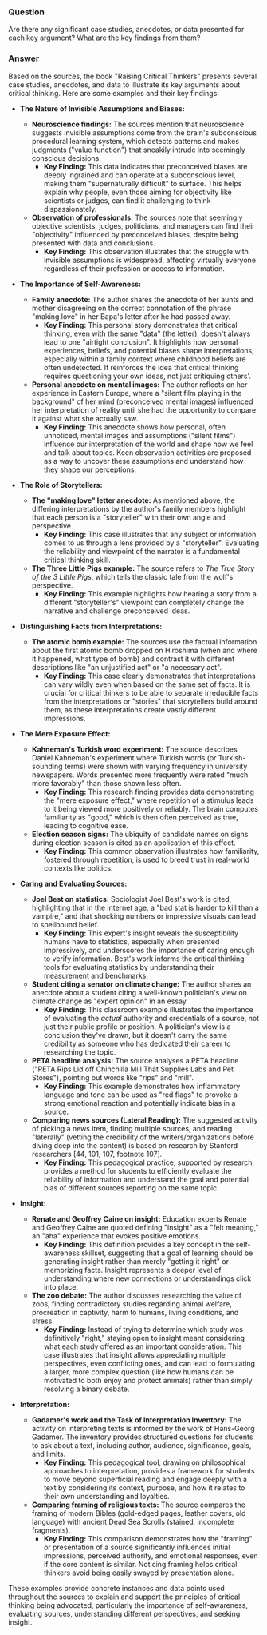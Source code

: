 
### Question

Are there any significant case studies, anecdotes, or data presented for each key argument? What are the key findings from them?

### Answer

Based on the sources, the book "Raising Critical Thinkers" presents several case studies, anecdotes, and data to illustrate its key arguments about critical thinking. Here are some examples and their key findings:

- **The Nature of Invisible Assumptions and Biases:**
    
    - **Neuroscience findings:** The sources mention that neuroscience suggests invisible assumptions come from the brain's subconscious procedural learning system, which detects patterns and makes judgments ("value function") that sneakily intrude into seemingly conscious decisions.
        - **Key Finding:** This data indicates that preconceived biases are deeply ingrained and can operate at a subconscious level, making them "supernaturally difficult" to surface. This helps explain why people, even those aiming for objectivity like scientists or judges, can find it challenging to think dispassionately.
    - **Observation of professionals:** The sources note that seemingly objective scientists, judges, politicians, and managers can find their "objectivity" influenced by preconceived biases, despite being presented with data and conclusions.
        - **Key Finding:** This observation illustrates that the struggle with invisible assumptions is widespread, affecting virtually everyone regardless of their profession or access to information.
- **The Importance of Self-Awareness:**
    
    - **Family anecdote:** The author shares the anecdote of her aunts and mother disagreeing on the correct connotation of the phrase "making love" in her Bapa's letter after he had passed away.
        - **Key Finding:** This personal story demonstrates that critical thinking, even with the same "data" (the letter), doesn't always lead to one "airtight conclusion". It highlights how personal experiences, beliefs, and potential biases shape interpretations, especially within a family context where childhood beliefs are often undetected. It reinforces the idea that critical thinking requires questioning your own ideas, not just critiquing others'.
    - **Personal anecdote on mental images:** The author reflects on her experience in Eastern Europe, where a "silent film playing in the background" of her mind (preconceived mental images) influenced her interpretation of reality until she had the opportunity to compare it against what she actually saw.
        - **Key Finding:** This anecdote shows how personal, often unnoticed, mental images and assumptions ("silent films") influence our interpretation of the world and shape how we feel and talk about topics. Keen observation activities are proposed as a way to uncover these assumptions and understand how they shape our perceptions.
- **The Role of Storytellers:**
    
    - **The "making love" letter anecdote:** As mentioned above, the differing interpretations by the author's family members highlight that each person is a "storyteller" with their own angle and perspective.
        - **Key Finding:** This case illustrates that any subject or information comes to us through a lens provided by a "storyteller". Evaluating the reliability and viewpoint of the narrator is a fundamental critical thinking skill.
    - **The Three Little Pigs example:** The source refers to _The True Story of the 3 Little Pigs_, which tells the classic tale from the wolf's perspective.
        - **Key Finding:** This example highlights how hearing a story from a different "storyteller's" viewpoint can completely change the narrative and challenge preconceived ideas.
- **Distinguishing Facts from Interpretations:**
    
    - **The atomic bomb example:** The sources use the factual information about the first atomic bomb dropped on Hiroshima (when and where it happened, what type of bomb) and contrast it with different descriptions like "an unjustified act" or "a necessary act".
        - **Key Finding:** This case clearly demonstrates that interpretations can vary wildly even when based on the same set of facts. It is crucial for critical thinkers to be able to separate irreducible facts from the interpretations or "stories" that storytellers build around them, as these interpretations create vastly different impressions.
- **The Mere Exposure Effect:**
    
    - **Kahneman's Turkish word experiment:** The source describes Daniel Kahneman's experiment where Turkish words (or Turkish-sounding terms) were shown with varying frequency in university newspapers. Words presented more frequently were rated "much more favorably" than those shown less often.
        - **Key Finding:** This research finding provides data demonstrating the "mere exposure effect," where repetition of a stimulus leads to it being viewed more positively or reliably. The brain computes familiarity as "good," which is then often perceived as true, leading to cognitive ease.
    - **Election season signs:** The ubiquity of candidate names on signs during election season is cited as an application of this effect.
        - **Key Finding:** This common observation illustrates how familiarity, fostered through repetition, is used to breed trust in real-world contexts like politics.
- **Caring and Evaluating Sources:**
    
    - **Joel Best on statistics:** Sociologist Joel Best's work is cited, highlighting that in the internet age, a "bad stat is harder to kill than a vampire," and that shocking numbers or impressive visuals can lead to spellbound belief.
        - **Key Finding:** This expert's insight reveals the susceptibility humans have to statistics, especially when presented impressively, and underscores the importance of caring enough to verify information. Best's work informs the critical thinking tools for evaluating statistics by understanding their measurement and benchmarks.
    - **Student citing a senator on climate change:** The author shares an anecdote about a student citing a well-known politician's view on climate change as "expert opinion" in an essay.
        - **Key Finding:** This classroom example illustrates the importance of evaluating the _actual_ authority and credentials of a source, not just their public profile or position. A politician's view is a conclusion they've drawn, but it doesn't carry the same credibility as someone who has dedicated their career to researching the topic.
    - **PETA headline analysis:** The source analyses a PETA headline ("PETA Rips Lid off Chinchilla Mill That Supplies Labs and Pet Stores"), pointing out words like "rips" and "mill".
        - **Key Finding:** This example demonstrates how inflammatory language and tone can be used as "red flags" to provoke a strong emotional reaction and potentially indicate bias in a source.
    - **Comparing news sources (Lateral Reading):** The suggested activity of picking a news item, finding multiple sources, and reading "laterally" (vetting the credibility of the writers/organizations before diving deep into the content) is based on research by Stanford researchers [44, 101, 107, footnote 107].
        - **Key Finding:** This pedagogical practice, supported by research, provides a method for students to efficiently evaluate the reliability of information and understand the goal and potential bias of different sources reporting on the same topic.
- **Insight:**
    
    - **Renate and Geoffrey Caine on insight:** Education experts Renate and Geoffrey Caine are quoted defining "insight" as a "felt meaning," an "aha" experience that evokes positive emotions.
        - **Key Finding:** This definition provides a key concept in the self-awareness skillset, suggesting that a goal of learning should be generating insight rather than merely "getting it right" or memorizing facts. Insight represents a deeper level of understanding where new connections or understandings click into place.
    - **The zoo debate:** The author discusses researching the value of zoos, finding contradictory studies regarding animal welfare, procreation in captivity, harm to humans, living conditions, and stress.
        - **Key Finding:** Instead of trying to determine which study was definitively "right," staying open to insight meant considering what each study offered as an important consideration. This case illustrates that insight allows appreciating multiple perspectives, even conflicting ones, and can lead to formulating a larger, more complex question (like how humans can be motivated to both enjoy and protect animals) rather than simply resolving a binary debate.
- **Interpretation:**
    
    - **Gadamer's work and the Task of Interpretation Inventory:** The activity on interpreting texts is informed by the work of Hans-Georg Gadamer. The inventory provides structured questions for students to ask about a text, including author, audience, significance, goals, and limits.
        - **Key Finding:** This pedagogical tool, drawing on philosophical approaches to interpretation, provides a framework for students to move beyond superficial reading and engage deeply with a text by considering its context, purpose, and how it relates to their own understanding and loyalties.
    - **Comparing framing of religious texts:** The source compares the framing of modern Bibles (gold-edged pages, leather covers, old language) with ancient Dead Sea Scrolls (stained, incomplete fragments).
        - **Key Finding:** This comparison demonstrates how the "framing" or presentation of a source significantly influences initial impressions, perceived authority, and emotional responses, even if the core content is similar. Noticing framing helps critical thinkers avoid being easily swayed by presentation alone.

These examples provide concrete instances and data points used throughout the sources to explain and support the principles of critical thinking being advocated, particularly the importance of self-awareness, evaluating sources, understanding different perspectives, and seeking insight.